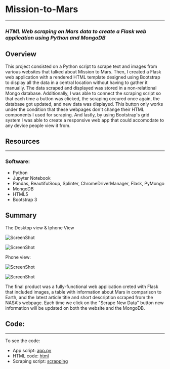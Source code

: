 # **Mission-to-Mars**
---
### _HTML Web scraping on Mars data to create a Flask web application using Python and MongoDB_

## **Overview**

This project consisted on a Python script to scrape text and images from various websites that talked about Mission to Mars. Then, I created a Flask web application with a rendered HTML template designed using Bootstrap to display all the data in a central location without having to gather it manually. The data scraped and displayed was stored in a non-relational Mongo database. Additionally, I was able to connect the scraping script so that each time a button was clicked, the scraping occured once again, the database got updated, and new data was displayed. This button only works under the condition that these webpages don't change their HTML components I used for scraping. And lastly, by using Bootstrap's grid system I was able to create a responsive web app that could accomodate to any device people view it from.

## Resources
---
### Software:
* Python
* Jupyter Notebook
* Pandas, BeautifulSoup, Splinter, ChromeDriverManager, Flask, PyMongo
* MongoDB
* HTML5
* Bootstrap 3

## Summary

The Desktop view & Iphone View

![ScreenShot](/screenshots/mission_to_mars_desktop1.png)

![ScreenShot](/screenshots/mission_to_mars_desktop2.png)

Phone view:

![ScreenShot](/screenshots/iPhone_view1.png)

![ScreenShot](/screenshots/iPhone_view_2.png)

The final product was a fully-functional web application creted with Flask that included images, a table with information about Mars in comparison to Earth, and the latest article title and short description scraped from the NASA's webpage. Each time we click on the "Scrape New Data" button new information will be updated on both the website and the MongoDB.

## Code:
---

To see the code:

* App script: [app.py](path/to/app.py)
* HTML code: [html](path/to/templates)
* Scraping script: [scrapping](path/to/scraping.py)
